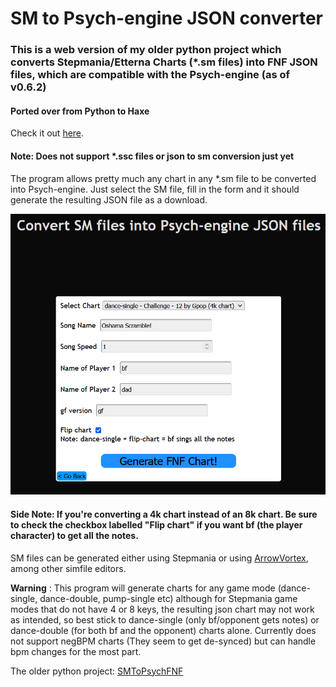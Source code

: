 # SM to Psych-engine JSON converter

### This is a web version of my older python project which converts Stepmania/Etterna Charts (*.sm files) into FNF JSON files, which are compatible with the Psych-engine (as of v0.6.2)
#### Ported over from Python to Haxe

Check it out <a href="https://uncertainprod.github.io/smtopsychjson/index.html">here</a>.

#### Note: Does not support *.ssc files or json to sm conversion just yet

The program allows pretty much any chart in any *.sm file to be converted into Psych-engine. Just select the SM file, fill in the form and it should generate the resulting JSON file as a download.

<img src="./docs/usage.png">


#### Side Note: If you're converting a 4k chart instead of an 8k chart. Be sure to check the checkbox labelled "Flip chart" if you want bf (the player character) to get all the notes.

SM files can be generated either using Stepmania or using <a href="https://arrowvortex.ddrnl.com/">ArrowVortex</a>, among other simfile editors.

**Warning** : This program will generate charts for any game mode (dance-single, dance-double, pump-single etc) although for Stepmania game modes that do not have 4 or 8 keys, the resulting json chart may not work as intended, so best stick to dance-single (only bf/opponent gets notes) or dance-double (for both bf and the opponent) charts alone. Currently does not support negBPM charts (They seem to get de-synced) but can handle bpm changes for the most part.

The older python project: <a href="https://github.com/UncertainProd/SMtoPsychFNF">SMToPsychFNF</a>